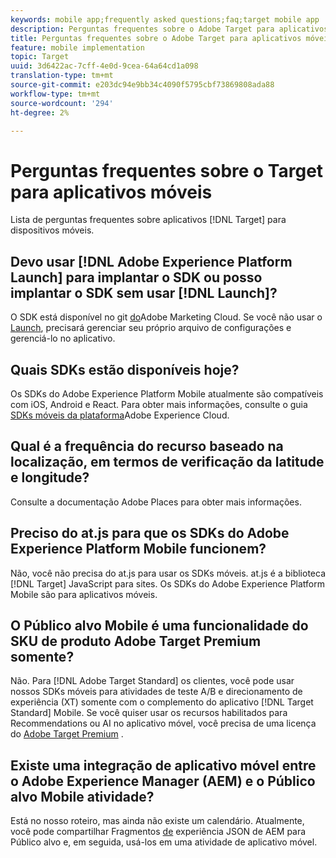 ```yaml
---
keywords: mobile app;frequently asked questions;faq;target mobile app
description: Perguntas frequentes sobre o Adobe Target para aplicativos móveis.
title: Perguntas frequentes sobre o Adobe Target para aplicativos móveis
feature: mobile implementation
topic: Target
uuid: 3d6422ac-7cff-4e0d-9cea-64a64cd1a098
translation-type: tm+mt
source-git-commit: e203dc94e9bb34c4090f5795cbf73869808ada88
workflow-type: tm+mt
source-wordcount: '294'
ht-degree: 2%

---
```



# Perguntas frequentes sobre o Target para aplicativos móveis

Lista de perguntas frequentes sobre aplicativos [!DNL Target] para dispositivos móveis.

## Devo usar [!DNL Adobe Experience Platform Launch] para implantar o SDK ou posso implantar o SDK sem usar [!DNL Launch]?

O SDK está disponível no git [do](https://github.com/Adobe-Marketing-Cloud/acp-sdks/)Adobe Marketing Cloud. Se você não usar o [Launch](https://docs.adobe.com/content/help/en/launch/using/overview.html), precisará gerenciar seu próprio arquivo de configurações e gerenciá-lo no aplicativo.

## Quais SDKs estão disponíveis hoje?

Os SDKs do Adobe Experience Platform Mobile atualmente são compatíveis com iOS, Android e React. Para obter mais informações, consulte o guia [SDKs móveis da plataforma](https://aep-sdks.gitbook.io/docs/)Adobe Experience Cloud.

## Qual é a frequência do recurso baseado na localização, em termos de verificação da latitude e longitude?

Consulte a documentação [](https://placesdocs.com/places-services-by-adobe-documentation/) Adobe Places para obter mais informações.

## Preciso do at.js para que os SDKs do Adobe Experience Platform Mobile funcionem?

Não, você não precisa do at.js para usar os SDKs móveis. at.js é a biblioteca [!DNL Target] JavaScript para sites. Os SDKs do Adobe Experience Platform Mobile são para aplicativos móveis.

## O Público alvo Mobile é uma funcionalidade do SKU de produto Adobe Target Premium somente?

Não. Para [!DNL Adobe Target Standard] os clientes, você pode usar nossos SDKs móveis para atividades de teste A/B e direcionamento de experiência (XT) somente com o complemento do aplicativo [!DNL Target Standard] Mobile. Se você quiser usar os recursos habilitados para Recommendations ou AI no aplicativo móvel, você precisa de uma licença do [Adobe Target Premium](/help/c-intro/intro.md#premium) .

## Existe uma integração de aplicativo móvel entre o Adobe Experience Manager (AEM) e o Público alvo Mobile atividade?

Está no nosso roteiro, mas ainda não existe um calendário. Atualmente, você pode compartilhar Fragmentos [de](/help/c-experiences/c-manage-content/aem-experience-fragments.md) experiência JSON de AEM para Público alvo e, em seguida, usá-los em uma atividade de aplicativo móvel.
